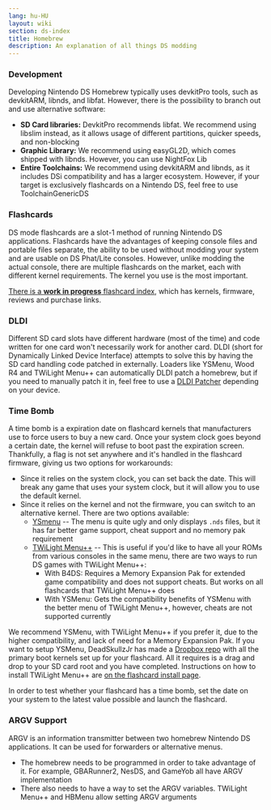 ```yaml
---
lang: hu-HU
layout: wiki
section: ds-index
title: Homebrew
description: An explanation of all things DS modding
---
```


### Development

Developing Nintendo DS Homebrew typically uses devkitPro tools, such as devkitARM, libnds, and libfat. However, there is the possibility to branch out and use alternative software:

- **SD Card libraries:** DevkitPro recommends libfat. We recommend using libslim instead, as it allows usage of different partitions, quicker speeds, and non-blocking
- **Graphic Library:** We recommend using easyGL2D, which comes shipped with libnds. However, you can use NightFox Lib
- **Entire Toolchains:** We recommend using devkitARM and libnds, as it includes DSi compatibility and has a larger ecosystem. However, if your target is exclusively flashcards on a Nintendo DS, feel free to use ToolchainGenericDS

### Flashcards

DS mode flashcards are a slot-1 method of running Nintendo DS applications. Flashcards have the advantages of keeping console files and portable files separate, the ability to be used without modding your system and are usable on DS Phat/Lite consoles. However, unlike modding the actual console, there are multiple flashcards on the market, each with different kernel requirements. The kernel you use is the most important.

[There is a **work in progress** flashcard index](https://nightyoshi370.github.io/mm-github-pages-starter/), which has kernels, firmware, reviews and purchase links.

### DLDI

Different SD card slots have different hardware (most of the time) and code written for one card won't necessarily work for another card. DLDI (short for Dynamically Linked Device Interface) attempts to solve this by having the SD card handling code patched in externally. Loaders like YSMenu, Wood R4 and TWiLight Menu++ can automatically DLDI patch a homebrew, but if you need to manually patch it in, feel free to use a [DLDI Patcher](https://www.chishm.com/DLDI#tools) depending on your device.

### Time Bomb

A time bomb is a expiration date on flashcard kernels that manufacturers use to force users to buy a new card. Once your system clock goes beyond a certain date, the kernel will refuse to boot past the expiration screen. Thankfully, a flag is not set anywhere and it's handled in the flashcard firmware, giving us two options for workarounds:

- Since it relies on the system clock, you can set back the date. This will break any game that uses your system clock, but it will allow you to use the default kernel.
- Since it relies on the kernel and not the firmware, you can switch to an alternative kernel. There are two options available:
  - [YSmenu](https://gbatemp.net/threads/retrogamefan-updates-releases.267243/) -- The menu is quite ugly and only displays `.nds` files, but it has far better game support, cheat support and no memory pak requirement
  - [TWiLight Menu++](https://github.com/DS-Homebrew/TWiLightMenu) -- This is useful if you'd like to have all your ROMs from various consoles in the same menu, there are two ways to run DS games with TWiLight Menu++:
    - With B4DS: Requires a Memory Expansion Pak for extended game compatibility and does not support cheats. But works on all flashcards that TWiLight Menu++ does
    - With YSMenu: Gets the compatibility benefits of YSMenu with the better menu of TWiLight Menu++, however, cheats are not supported currently

We recommend YSMenu, with TWiLight Menu++ if you prefer it, due to the higher compatibility, and lack of need for a Memory Expansion Pak. If you want to setup YSMenu, DeadSkullzJr has made a [Dropbox repo](https://www.dropbox.com/sh/egadrhxj8gimu5t/AACv2KqWmeXEHkxoYRluobxha?dl=0) with all the primary boot kernels set up for your flashcard. All it requires is a drag and drop to your SD card root and you have completed. Instructions on how to install TWiLight Menu++ are [on the flashcard install page](../twilightmenu/installing-flashcard).

In order to test whether your flashcard has a time bomb, set the date on your system to the latest value possible and launch the flashcard.

### ARGV Support
ARGV is an information transmitter between two homebrew Nintendo DS applications. It can be used for forwarders or alternative menus.

- The homebrew needs to be programmed in order to take advantage of it. For example, GBARunner2, NesDS, and GameYob all have ARGV implementation
- There also needs to have a way to set the ARGV variables. TWiLight Menu++ and HBMenu allow setting ARGV arguments
